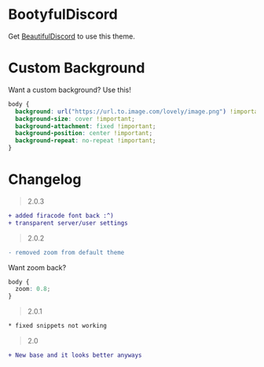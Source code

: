 # BootyfulDiscord
Get [BeautifulDiscord](https://github.com/leovoel/BeautifulDiscord) to use this theme.

Custom Background
=================

Want a custom background? Use this!
```css
body {
  background: url("https://url.to.image.com/lovely/image.png") !important;
  background-size: cover !important;
  background-attachment: fixed !important;
  background-position: center !important;
  background-repeat: no-repeat !important;
}
```


Changelog
=========

>2.0.3
```patch
+ added firacode font back :^)
+ transparent server/user settings
```

>2.0.2
```patch
- removed zoom from default theme
```

Want zoom back?
```css
body {
  zoom: 0.8;
}
```

>2.0.1
```patch
* fixed snippets not working
```

>2.0
```patch
+ New base and it looks better anyways
```
